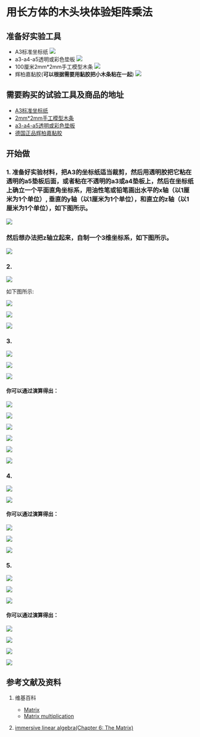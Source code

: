 # 用长方体的木头块体验矩阵乘法

## 准备好实验工具

- A3标准坐标纸
![](/images/线性代数/用长方体的木头块体验矩阵乘法/A3标准坐标纸.jpg)
- a3-a4-a5透明或彩色垫板
![](/images/线性代数/用长方体的木头块体验矩阵乘法/a3-a4-a5透明或彩色垫板.jpg)
- 100厘米2mm*2mm手工模型木条
![](/images/线性代数/用长方体的木头块体验矩阵乘法/2mm手工模型木条.jpg)
- 辉柏嘉黏胶(**可以根据需要用黏胶把小木条粘在一起**)
![](/images/线性代数/用长方体的木头块体验矩阵乘法/辉柏嘉黏胶.jpg)

## 需要购买的试验工具及商品的地址

- [A3标准坐标纸](https://detail.tmall.com/item.htm?id=27142292922&ali_refid=a3_430583_1006:1105863285:N:dZ%20MV6sJ%20YlXqxaoC1QlJw==:77285e2bbcb0cebf9d00068f21bd840f&ali_trackid=1_77285e2bbcb0cebf9d00068f21bd840f&spm=a230r.1.14.1&skuId=3165771512170)
- [2mm*2mm手工模型木条](https://item.taobao.com/item.htm?spm=a1z09.2.0.0.7f642e8dJTGJWM&id=543446811425&_u=3c6ncud14e3)
- [a3-a4-a5透明或彩色垫板](https://detail.tmall.com/item.htm?id=572373987578&spm=a1z09.2.0.0.7f642e8dJTGJWM&_u=3c6ncud6913&skuId=3884138486259)
- [德国正品辉柏嘉黏胶](https://detail.tmall.com/item.htm?id=578158176708&spm=a1z09.2.0.0.7f642e8dJTGJWM&_u=3c6ncudc3bc&skuId=3997768894943)

## 开始做

### 1. 准备好实验材料，把A3的坐标纸适当裁剪，然后用透明胶把它粘在透明的a5垫板后面，或者粘在不透明的a3或a4垫板上，然后在坐标纸上确立一个平面直角坐标系，用油性笔或铅笔画出水平的x轴（以1厘米为1个单位）, 垂直的y轴（以1厘米为1个单位），和直立的z轴（以1厘米为1个单位），如下图所示。

![](/images/线性代数/用长方体的木头块体验矩阵乘法/1a1.jpg)

### 然后想办法把z轴立起来，自制一个3维坐标系，如下图所示。

![](/images/线性代数/用长方体的木头块体验矩阵乘法/1a2.jpg)

### 2. 

![](/images/线性代数/用长方体的木头块体验矩阵乘法/2a1.jpg)

如下图所示:

![](/images/线性代数/用长方体的木头块体验矩阵乘法/2a2.jpg)

![](/images/线性代数/用长方体的木头块体验矩阵乘法/2a3.jpg)

![](/images/线性代数/用长方体的木头块体验矩阵乘法/2a4.jpg)

### 3.

![](/images/线性代数/用长方体的木头块体验矩阵乘法/3a1-1.jpg)

![](/images/线性代数/用长方体的木头块体验矩阵乘法/3a1-2.jpg)

![](/images/线性代数/用长方体的木头块体验矩阵乘法/3a1-3.jpg)

#### 你可以通过演算得出：

![](/images/线性代数/用长方体的木头块体验矩阵乘法/3a2.jpg)

![](/images/线性代数/用长方体的木头块体验矩阵乘法/3a3.jpg)

![](/images/线性代数/用长方体的木头块体验矩阵乘法/3a4.jpg)

![](/images/线性代数/用长方体的木头块体验矩阵乘法/3a5.jpg)

![](/images/线性代数/用长方体的木头块体验矩阵乘法/3a6.jpg)

![](/images/线性代数/用长方体的木头块体验矩阵乘法/3a7.jpg)

### 4.

![](/images/线性代数/用长方体的木头块体验矩阵乘法/4a1.jpg)

![](/images/线性代数/用长方体的木头块体验矩阵乘法/4a2.jpg)

#### 你可以通过演算得出：

![](/images/线性代数/用长方体的木头块体验矩阵乘法/4a3.jpg)

![](/images/线性代数/用长方体的木头块体验矩阵乘法/4a4.jpg)

![](/images/线性代数/用长方体的木头块体验矩阵乘法/4a5.jpg)

### 5. 

![](/images/线性代数/用长方体的木头块体验矩阵乘法/5a1.jpg)

![](/images/线性代数/用长方体的木头块体验矩阵乘法/5a2.jpg)

![](/images/线性代数/用长方体的木头块体验矩阵乘法/5a3.jpg)

#### 你可以通过演算得出：

![](/images/线性代数/用长方体的木头块体验矩阵乘法/5a4.jpg)

![](/images/线性代数/用长方体的木头块体验矩阵乘法/5a5.jpg)

![](/images/线性代数/用长方体的木头块体验矩阵乘法/5a6.jpg)

![](/images/线性代数/用长方体的木头块体验矩阵乘法/5a7.jpg)

## 参考文献及资料

1. 维基百科
	- [Matrix](https://en.wikipedia.org/wiki/Matrix_(mathematics)) 
	- [Matrix multiplication](https://en.wikipedia.org/wiki/Matrix_multiplication) 

2. [immersive linear algebra(Chapter 6: The Matrix)](http://immersivemath.com/ila/ch06_matrices/ch06.html)